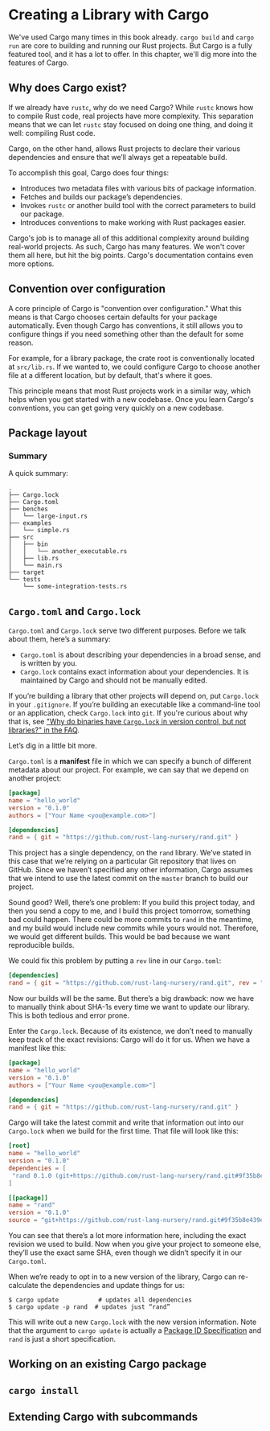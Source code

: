 # Creating a Library with Cargo

We've used Cargo many times in this book already. `cargo build` and `cargo run`
are core to building and running our Rust projects. But Cargo is a fully
featured tool, and it has a lot to offer. In this chapter, we'll dig more into
the features of Cargo.

## Why does Cargo exist?

If we already have `rustc`, why do we need Cargo? While `rustc` knows how to
compile Rust code, real projects have more complexity. This separation means
that we can let `rustc` stay focused on doing one thing, and doing it well:
compiling Rust code.

Cargo, on the other hand, allows Rust projects to declare their various
dependencies and ensure that we’ll always get a repeatable build.

To accomplish this goal, Cargo does four things:

* Introduces two metadata files with various bits of package information.
* Fetches and builds our package’s dependencies.
* Invokes `rustc` or another build tool with the correct parameters to build our package.
* Introduces conventions to make working with Rust packages easier.

Cargo's job is to manage all of this additional complexity around building
real-world projects. As such, Cargo has many features. We won't cover them all
here, but hit the big points. Cargo's documentation contains even more options.

## Convention over configuration

A core principle of Cargo is "convention over configuration." What this means
is that Cargo chooses certain defaults for your package automatically. Even
though Cargo has conventions, it still allows you to configure things if you
need something other than the default for some reason.

For example, for a library package, the crate root is conventionally located
at `src/lib.rs`. If we wanted to, we could configure Cargo to choose another
file at a different location, but by default, that's where it goes.

This principle means that most Rust projects work in a similar way, which helps
when you get started with a new codebase. Once you learn Cargo's conventions,
you can get going very quickly on a new codebase.

## Package layout

### Summary

A quick summary:

```shell
.
├── Cargo.lock
├── Cargo.toml
├── benches
│   └── large-input.rs
├── examples
│   └── simple.rs
├── src
│   ├── bin
│   │   └── another_executable.rs
│   ├── lib.rs
│   └── main.rs
├── target
└── tests
    └── some-integration-tests.rs
```

## `Cargo.toml` and `Cargo.lock`

`Cargo.toml` and `Cargo.lock` serve two different purposes. Before we talk
about them, here’s a summary:

* `Cargo.toml` is about describing your dependencies in a broad sense, and is written by you.
* `Cargo.lock` contains exact information about your dependencies. It is maintained by Cargo and should not be manually edited.

If you’re building a library that other projects will depend on, put
`Cargo.lock` in your `.gitignore`. If you’re building an executable like a
command-line tool or an application, check `Cargo.lock` into `git`. If you're
curious about why that is, see ["Why do binaries have `Cargo.lock` in version
control, but not libraries?" in the
FAQ](faq.html#why-do-binaries-have-cargolock-in-version-control-but-not-libraries).

Let’s dig in a little bit more.

`Cargo.toml` is a **manifest** file in which we can specify a bunch of
different metadata about our project. For example, we can say that we depend
on another project:

```toml
[package]
name = "hello_world"
version = "0.1.0"
authors = ["Your Name <you@example.com>"]

[dependencies]
rand = { git = "https://github.com/rust-lang-nursery/rand.git" }
```

This project has a single dependency, on the `rand` library. We’ve stated in
this case that we’re relying on a particular Git repository that lives on
GitHub. Since we haven’t specified any other information, Cargo assumes that
we intend to use the latest commit on the `master` branch to build our project.

Sound good? Well, there’s one problem: If you build this project today, and
then you send a copy to me, and I build this project tomorrow, something bad
could happen. There could be more commits to `rand` in the meantime, and my
build would include new commits while yours would not. Therefore, we would
get different builds. This would be bad because we want reproducible builds.

We could fix this problem by putting a `rev` line in our `Cargo.toml`:

```toml
[dependencies]
rand = { git = "https://github.com/rust-lang-nursery/rand.git", rev = "9f35b8e" }
```

Now our builds will be the same. But there’s a big drawback: now we have to
manually think about SHA-1s every time we want to update our library. This is
both tedious and error prone.

Enter the `Cargo.lock`. Because of its existence, we don’t need to manually
keep track of the exact revisions: Cargo will do it for us. When we have a
manifest like this:

```toml
[package]
name = "hello_world"
version = "0.1.0"
authors = ["Your Name <you@example.com>"]

[dependencies]
rand = { git = "https://github.com/rust-lang-nursery/rand.git" }
```

Cargo will take the latest commit and write that information out into our
`Cargo.lock` when we build for the first time. That file will look like this:

```toml
[root]
name = "hello_world"
version = "0.1.0"
dependencies = [
 "rand 0.1.0 (git+https://github.com/rust-lang-nursery/rand.git#9f35b8e439eeedd60b9414c58f389bdc6a3284f9)",
]

[[package]]
name = "rand"
version = "0.1.0"
source = "git+https://github.com/rust-lang-nursery/rand.git#9f35b8e439eeedd60b9414c58f389bdc6a3284f9"

```

You can see that there’s a lot more information here, including the exact
revision we used to build. Now when you give your project to someone else,
they’ll use the exact same SHA, even though we didn’t specify it in our
`Cargo.toml`.

When we’re ready to opt in to a new version of the library, Cargo can
re-calculate the dependencies and update things for us:

```shell
$ cargo update           # updates all dependencies
$ cargo update -p rand  # updates just “rand”
```

This will write out a new `Cargo.lock` with the new version information. Note
that the argument to `cargo update` is actually a
[Package ID Specification](pkgid-spec.html) and `rand` is just a short
specification.

## Working on an existing Cargo package

## `cargo install`

## Extending Cargo with subcommands
